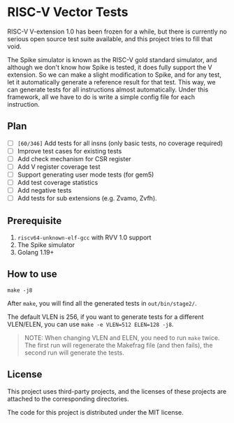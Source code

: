# RISC-V Vector Tests

RISC-V V-extension 1.0 has been frozen for a while, but there is currently no serious open source test suite available, and this project tries to fill that void.

The Spike simulator is known as the RISC-V gold standard simulator, and although we don't know how Spike is tested, it does fully support the V extension. So we can make a slight modification to Spike, and for any test, let it automatically generate a reference result for that test. This way, we can generate tests for all instructions almost automatically. Under this framework, all we have to do is write a simple config file for each instruction.

## Plan

- [ ] `[60/346]` Add tests for all insns (only basic tests, no coverage required)
- [ ] Improve test cases for existing tests
- [ ] Add check mechanism for CSR register
- [ ] Add V register coverage test
- [ ] Support generating user mode tests (for gem5)
- [ ] Add test coverage statistics
- [ ] Add negative tests
- [ ] Add tests for sub extensions (e.g. Zvamo, Zvfh).

## Prerequisite

1. `riscv64-unknown-elf-gcc` with RVV 1.0 support
2. The Spike simulator
3. Golang 1.19+

## How to use

```
make -j8
```

After `make`, you will find all the generated tests in `out/bin/stage2/`.

The default VLEN is 256, if you want to generate tests for a different VLEN/ELEN, you can use `make -e VLEN=512 ELEN=128 -j8`.

> NOTE: When changing VLEN and ELEN, you need to run `make` twice. The first run will regenerate the Makefrag file (and then fails), the second run will generate the tests.

## License

This project uses third-party projects, and the licenses of these projects are attached to the corresponding directories.

The code for this project is distributed under the MIT license.
